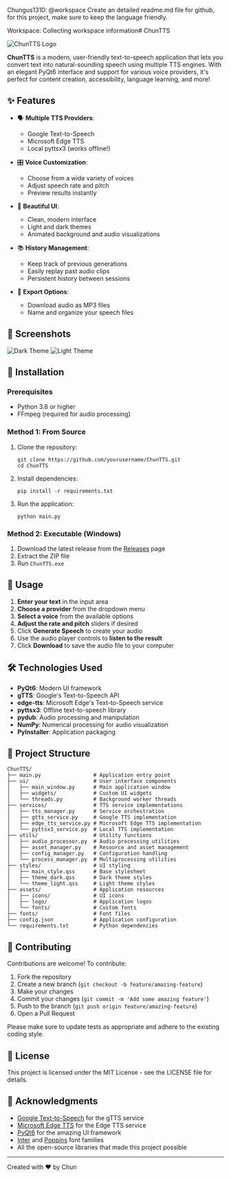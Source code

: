 Chungus1310: @workspace Create an detailed readme.md file for github, for this project, make sure to keep the language friendly.

Workspace: Collecting workspace information# ChunTTS

![ChunTTS Logo](https://via.placeholder.com/150?text=ChunTTS)

**ChunTTS** is a modern, user-friendly text-to-speech application that lets you convert text into natural-sounding speech using multiple TTS engines. With an elegant PyQt6 interface and support for various voice providers, it's perfect for content creation, accessibility, language learning, and more!

## ✨ Features

- 🗣️ **Multiple TTS Providers**:
  - Google Text-to-Speech
  - Microsoft Edge TTS
  - Local pyttsx3 (works offline!)

- 🎛️ **Voice Customization**:
  - Choose from a wide variety of voices
  - Adjust speech rate and pitch
  - Preview results instantly

- 🎨 **Beautiful UI**:
  - Clean, modern interface
  - Light and dark themes
  - Animated background and audio visualizations

- 📚 **History Management**:
  - Keep track of previous generations
  - Easily replay past audio clips
  - Persistent history between sessions

- 💾 **Export Options**:
  - Download audio as MP3 files
  - Name and organize your speech files

## 📸 Screenshots

![Dark Theme](https://via.placeholder.com/800x450?text=Dark+Theme)
![Light Theme](https://via.placeholder.com/800x450?text=Light+Theme)

## 🚀 Installation

### Prerequisites
- Python 3.8 or higher
- FFmpeg (required for audio processing)

### Method 1: From Source
1. Clone the repository:
   ```
   git clone https://github.com/yourusername/ChunTTS.git
   cd ChunTTS
   ```

2. Install dependencies:
   ```
   pip install -r requirements.txt
   ```

3. Run the application:
   ```
   python main.py
   ```

### Method 2: Executable (Windows)
1. Download the latest release from the [Releases](https://github.com/yourusername/ChunTTS/releases) page
2. Extract the ZIP file
3. Run `ChunTTS.exe`

## 📝 Usage

1. **Enter your text** in the input area
2. **Choose a provider** from the dropdown menu
3. **Select a voice** from the available options
4. **Adjust the rate and pitch** sliders if desired
5. Click **Generate Speech** to create your audio
6. Use the audio player controls to **listen to the result**
7. Click **Download** to save the audio file to your computer

## 🛠️ Technologies Used

- **PyQt6**: Modern UI framework
- **gTTS**: Google's Text-to-Speech API
- **edge-tts**: Microsoft Edge's Text-to-Speech service
- **pyttsx3**: Offline text-to-speech library
- **pydub**: Audio processing and manipulation
- **NumPy**: Numerical processing for audio visualization
- **PyInstaller**: Application packaging

## 📁 Project Structure

```
ChunTTS/
├── main.py                 # Application entry point
├── ui/                     # User interface components
│   ├── main_window.py      # Main application window
│   ├── widgets/            # Custom UI widgets
│   └── threads.py          # Background worker threads
├── services/               # TTS service implementations
│   ├── tts_manager.py      # Service orchestration
│   ├── gtts_service.py     # Google TTS implementation
│   ├── edge_tts_service.py # Microsoft Edge TTS implementation
│   └── pyttsx3_service.py  # Local TTS implementation
├── utils/                  # Utility functions
│   ├── audio_processor.py  # Audio processing utilities
│   ├── asset_manager.py    # Resource and asset management
│   ├── config_manager.py   # Configuration handling
│   └── process_manager.py  # Multiprocessing utilities
├── styles/                 # UI styling
│   ├── main_style.qss      # Base stylesheet
│   ├── theme_dark.qss      # Dark theme styles
│   └── theme_light.qss     # Light theme styles
├── assets/                 # Application resources
│   ├── icons/              # UI icons
│   ├── logo/               # Application logos
│   └── fonts/              # Custom fonts
├── fonts/                  # Font files
├── config.json             # Application configuration
└── requirements.txt        # Python dependencies
```

## 🤝 Contributing

Contributions are welcome! To contribute:

1. Fork the repository
2. Create a new branch (`git checkout -b feature/amazing-feature`)
3. Make your changes
4. Commit your changes (`git commit -m 'Add some amazing feature'`)
5. Push to the branch (`git push origin feature/amazing-feature`)
6. Open a Pull Request

Please make sure to update tests as appropriate and adhere to the existing coding style.

## 📄 License

This project is licensed under the MIT License - see the LICENSE file for details.

## 🙏 Acknowledgments

- [Google Text-to-Speech](https://cloud.google.com/text-to-speech) for the gTTS service
- [Microsoft Edge TTS](https://github.com/rany2/edge-tts) for the Edge TTS service
- [PyQt6](https://www.riverbankcomputing.com/software/pyqt/) for the amazing UI framework
- [Inter](https://rsms.me/inter/) and [Poppins](https://fonts.google.com/specimen/Poppins) font families
- All the open-source libraries that made this project possible

---

Created with ❤️ by Chun
